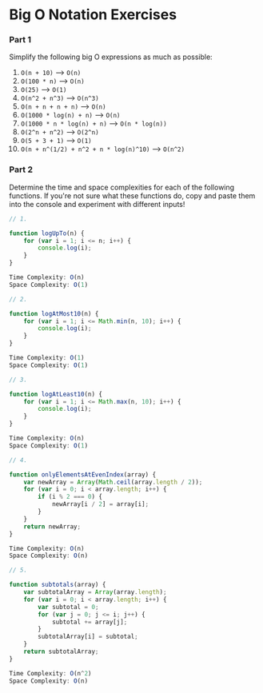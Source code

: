 # Big O Notation Exercises

### Part 1

Simplify the following big O expressions as much as possible:

1. `O(n + 10)` --> `O(n)`
2. `O(100 * n)` --> `O(n)`
3. `O(25)` --> `O(1)`
4. `O(n^2 + n^3)` --> `O(n^3)`
5. `O(n + n + n + n)` --> `O(n)`
6. `O(1000 * log(n) + n)` --> `O(n)`
7. `O(1000 * n * log(n) + n)` --> `O(n * log(n))`
8. `O(2^n + n^2)` --> `O(2^n)`
9. `O(5 + 3 + 1)` --> `O(1)`
10. `O(n + n^(1/2) + n^2 + n * log(n)^10)` --> `O(n^2)`

### Part 2

Determine the time and space complexities for each of the following functions. If you're not sure what these functions do, copy and paste them into the console and experiment with different inputs!


```js
// 1.

function logUpTo(n) {
    for (var i = 1; i <= n; i++) {
        console.log(i);
    }
}

Time Complexity: O(n)
Space Complexity: O(1)

// 2. 

function logAtMost10(n) {
    for (var i = 1; i <= Math.min(n, 10); i++) {
        console.log(i);
    }
}

Time Complexity: O(1)
Space Complexity: O(1)

// 3. 

function logAtLeast10(n) {
    for (var i = 1; i <= Math.max(n, 10); i++) {
        console.log(i);
    }
}

Time Complexity: O(n)
Space Complexity: O(1)

// 4.

function onlyElementsAtEvenIndex(array) {
    var newArray = Array(Math.ceil(array.length / 2));
    for (var i = 0; i < array.length; i++) {
        if (i % 2 === 0) {
            newArray[i / 2] = array[i];
        }
    }
    return newArray;
}

Time Complexity: O(n)
Space Complexity: O(n)

// 5. 

function subtotals(array) {
    var subtotalArray = Array(array.length);
    for (var i = 0; i < array.length; i++) {
        var subtotal = 0;
        for (var j = 0; j <= i; j++) {
            subtotal += array[j];
        }
        subtotalArray[i] = subtotal;
    }
    return subtotalArray;
}

Time Complexity: O(n^2)
Space Complexity: O(n)
```
